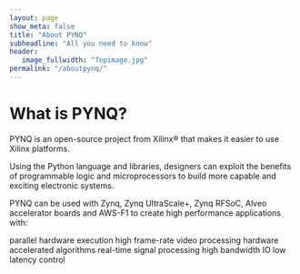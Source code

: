 ```yaml
---
layout: page
show_meta: false
title: "About PYNQ"
subheadline: "All you need to know"
header:
   image_fullwidth: "Topimage.jpg"
permalink: "/aboutpynq/"
---
```


# What is PYNQ?

PYNQ is an open-source project from Xilinx® that makes it easier to use Xilinx platforms.

Using the Python language and libraries, designers can exploit the benefits of programmable logic and microprocessors to build more capable and exciting electronic systems.

PYNQ can be used with Zynq, Zynq UltraScale+, Zynq RFSoC, Alveo accelerator boards and AWS-F1 to create high performance applications with:

parallel hardware execution
high frame-rate video processing
hardware accelerated algorithms
real-time signal processing
high bandwidth IO
low latency control